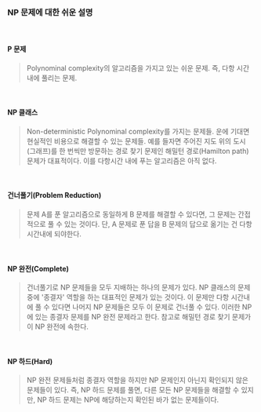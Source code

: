 ### NP 문제에 대한 쉬운 설명  
  
</br>  
  
#### P 문제  
  
> Polynominal complexity의 알고리즘을 가지고 있는 쉬운 문제. 즉, 다항 시간내에 풀리는 문제.  
  
</br>  
  
#### NP 클래스  

> Non-deterministic Polynominal complexity를 가지는 문제들. 운에 기대면 현실적인 비용으로 해결할 수 있는 문제들. 예를 들자면 주어진 지도 위의 도시(그래프)를 한 번씩만 방문하는 경로 찾기 문제인 해밀턴 경로(Hamilton path) 문제가 대표적이다. 이를 다항시간 내에 푸는 알고리즘은 아직 없다.  
  
</br>  
  
#### 건너풀기(Problem Reduction)

> 문제 A를 푼 알고리즘으로 동일하게 B 문제를 해결할 수 있다면, 그 문제는 간접적으로 풀 수 있는 것이다. 단, A 문제로 푼 답을 B 문제의 답으로 옮기는 건 다항 시간내에 되야한다.  
  
</br>  
  
#### NP 완전(Complete)  

> 건너풀기로 NP 문제들을 모두 지배하는 하나의 문제가 있다. NP 클래스의 문제 중에 '종결자' 역할을 하는 대표적인 문제가 있는 것이다. 이 문제만 다항 시간내에 풀 수 있다면 나머지 NP 문제들은 모두 이 문제로 건너풀 수 있다. 이러한 NP에 있는 종결자 문제를 NP 완전 문제라고 한다. 참고로 해밀턴 경로 찾기 문제가 이 NP 완전에 속한다.  
  
</br>  
  
#### NP 하드(Hard)  

> NP 완전 문제들처럼 종결자 역할을 하지만 NP 문제인지 아닌지 확인되지 않은 문제들이 있다. 즉, NP 하드 문제를 풀면, 다른 모든 NP 문제들을 해결할 수 있지만, NP 하드 문제는 NP에 해당하는지 확인된 바가 없는 문제들이다.  
  
